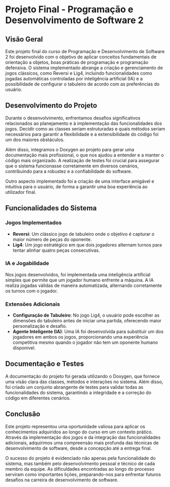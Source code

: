 # Projeto Final - Programação e Desenvolvimento de Software 2

## Visão Geral

Este projeto final do curso de Programação e Desenvolvimento de Software 2 foi desenvolvido com o objetivo de aplicar conceitos fundamentais de orientação a objetos, boas práticas de programação e programação defensiva. O sistema implementado abrange a criação e gerenciamento de jogos clássicos, como Reversi e Lig4, incluindo funcionalidades como jogadas automáticas controladas por inteligência artificial (IA) e a possibilidade de configurar o tabuleiro de acordo com as preferências do usuário.

## Desenvolvimento do Projeto

Durante o desenvolvimento, enfrentamos desafios significativos relacionados ao planejamento e à implementação das funcionalidades dos jogos. Decidir como as classes seriam estruturadas e quais métodos seriam necessários para garantir a flexibilidade e a extensibilidade do código foi um dos maiores obstáculos.

Além disso, integramos o Doxygen ao projeto para gerar uma documentação mais profissional, o que nos ajudou a entender e a manter o código mais organizado. A realização de testes foi crucial para assegurar que o sistema funcionasse corretamente em diversos cenários, contribuindo para a robustez e a confiabilidade do software.

Outro aspecto implementado foi a criação de uma interface amigável e intuitiva para o usuário, de forma a garantir uma boa experiência ao utilizador final.

## Funcionalidades do Sistema

### Jogos Implementados

- **Reversi**: Um clássico jogo de tabuleiro onde o objetivo é capturar o maior número de peças do oponente.
- **Lig4**: Um jogo estratégico em que dois jogadores alternam turnos para tentar alinhar quatro peças consecutivas.

### IA e Jogabilidade

Nos jogos desenvolvidos, foi implementada uma inteligência artificial simples que permite que um jogador humano enfrente a máquina. A IA realiza jogadas válidas de maneira automatizada, alternando corretamente os turnos com o jogador.

### Extensões Adicionais

- **Configuração de Tabuleiro**: No jogo Lig4, o usuário pode escolher as dimensões do tabuleiro antes de iniciar uma partida, oferecendo maior personalização e desafio.
- **Agente Inteligente (IA)**: Uma IA foi desenvolvida para substituir um dos jogadores em ambos os jogos, proporcionando uma experiência competitiva mesmo quando o jogador não tem um oponente humano disponível.

## Documentação e Testes

A documentação do projeto foi gerada utilizando o Doxygen, que fornece uma visão clara das classes, métodos e interações no sistema. Além disso, foi criado um conjunto abrangente de testes para validar todas as funcionalidades do sistema, garantindo a integridade e a correção do código em diferentes cenários.

## Conclusão

Este projeto representou uma oportunidade valiosa para aplicar os conhecimentos adquiridos ao longo do curso em um contexto prático. Através da implementação dos jogos e da integração das funcionalidades adicionais, adquirimos uma compreensão mais profunda das técnicas de desenvolvimento de software, desde a concepção até a entrega final.

O sucesso do projeto é evidenciado não apenas pela funcionalidade do sistema, mas também pelo desenvolvimento pessoal e técnico de cada membro da equipe. As dificuldades encontradas ao longo do processo serviram como importantes lições, preparando-nos para enfrentar futuros desafios na carreira de desenvolvimento de software.
